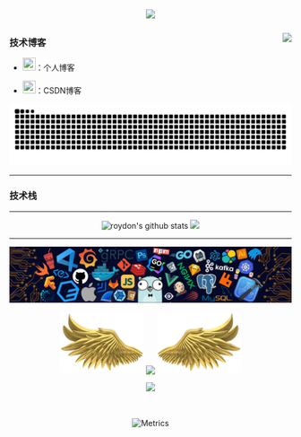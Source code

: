 
<!-- <div align="center"><img src="https://cdn.cbd.int/roydon-assets@1.0.11/image/common/github-info/personal-homepage-banner.jpg" /></div> -->

<!-- ##### 🔅hi,it's <font style="color:pink">`roydon`</font>'s repository -->

<!-- <div style="background:url(https://bu.dusays.com/2022/11/17/637629dace570.jpg);width:200px;height:200px"></div> -->

<!-- 动态打字效果 -->
<h1 align="center"><a href="https://www.roydon.top/"><img src="https://readme-typing-svg.herokuapp.com/?color=pink&lines=System.out.println(%22Hello%20World%22);console.log(%22https%3A%2F%2Fwww%2Eroydon%2Etop%22)&center=true&size=20"></a>
</h1>

<!-- 访客数统计 -->
<img align="right" src="https://count.getloli.com/get/@:roydonGuo?theme=asoul">

<!--### 个人开发者 —『roydon』-->

<!-- 苦力怕png -->
<!--<img align="left" height="23" width="23"  src="https://img1.imgtp.com/2022/11/17/ZdeWKprk.png">-->

<!-- 热爱技术、热爱记录、热爱积累、热爱经历、热爱分享。 -->
<!-- <img align=right height="130" width="70" src="https://img1.imgtp.com/2022/09/01/DGKaky7v.gif"> -->

<!-- - 😊roydon: 2000/8/Zhengzhou -->
<!-- - 🏫university: Zhongyuan University of Technology -->
<!-- - 🌤️current: a junior study in university -->

<!-- - 🌱growing： I’m currently learning python and so on... -->

### **技术博客**

<!--  <img align="right" alt="GIF" src="https://github.com/roydonGuo/roydonGuo/blob/main/images/code.gif" width="200" height="100%" /> -->

<!-- site -->
- <a target="_blank" href="https://www.roydon.top/"><code><img height="23" width="23" src="https://bu.dusays.com/2022/11/17/6375f7ca6d26b.png"></code></a>：个人博客
<!-- csdn -->
- <a target="_blank" href="https://blog.csdn.net/m0_51390535"><code><img height="23" width="23" src="https://bu.dusays.com/2022/11/17/6375f3b3bb6f4.png"></code></a>：CSDN博客

<!-- csdn统计 -->
<!-- ![roydon's csdn stats](https://stats.justsong.cn/api/csdn?id=m0_51390535&theme=dark&border_radius=20%) -->

<!-- 贪吃蛇代码贡献图 -->

[//]: # (<div align="center"><img src="https://gcore.jsdelivr.net/gh/roydonGuo/roydonGuo/assets/github-contribution-grid-snake.svg" alt="snake"/></div>)
<picture>
  <source media="(prefers-color-scheme: dark)" srcset="https://raw.githubusercontent.com/roydonGuo/roydonGuo/output/github-contribution-grid-snake-dark.svg">
  <source media="(prefers-color-scheme: light)" srcset="https://raw.githubusercontent.com/roydonGuo/roydonGuo/output/github-contribution-grid-snake.svg">
  <img alt="github contribution grid snake animation" src="https://raw.githubusercontent.com/roydonGuo/roydonGuo/output/github-contribution-grid-snake.svg">
</picture>
***

### **技术栈**



***



<div align="center">

![roydon's github stats](https://github-readme-stats.vercel.app/api?username=roydonGuo&show_icons=true&theme=synthwave&border_radius=20%)
![](https://github-readme-stats.vercel.app/api/top-langs/?username=roydonGuo&layout=compact&langs_count=8&theme=dark&border_radius=20%)

</div>

***
<div align="center">

<img src="./images/lan-bar.jpg" />

</div>
<p align="center">
  <img width="150" src="./images/left-wing.png" />
  <img align="center" src="https://github-readme-streak-stats.herokuapp.com/?user=roydonGuo&theme=dracula&hide_border=true" />
  <img width="150" src="./images/right-wing.png" />
</p>

<!-- GitHub奖杯🏆 -->
<div align="center">

<img  src="https://github-profile-trophy.vercel.app/?username=roydonGuo&theme=gruvbox&row=1&column=7&no-frame=true&no-bg=true" /></div>

<br>



<!-- github个人信息 -->
<div align="center">

![Metrics](https://metrics.lecoq.io/roydonGuo?template=classic&base=header%2C%20activity%2C%20community%2C%20repositories%2C%20metadata&base.indepth=false&base.hireable=false&base.skip=false&config.timezone=Asia%2FShanghai)

</div>

<!-- github活跃度 -->

[//]: # ([![]&#40;https://activity-graph.herokuapp.com/graph?username=roydonGuo&theme=dracula&radius=20&#41;]&#40;https://github.com/ashutosh00710/github-readme-activity-graph&#41;)
